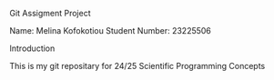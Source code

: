 Git Assigment Project 

Name: Melina Kofokotiou
Student Number: 23225506 

Introduction

This is my git repositary for 24/25 Scientific Programming Concepts

